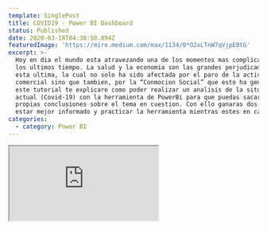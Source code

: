 ```yaml
---
template: SinglePost
title: COVID19 - Power BI Dashboard
status: Published
date: 2020-03-18T04:38:50.894Z
featuredImage: 'https://miro.medium.com/max/1134/0*O2xLTnW7qVjpE0tG'
excerpt: >-
  Hoy en dia el mundo esta atravezando una de los momentos mas complicados en
  los ultimos tiempo. La salud y la economia son las grandes perjudicadas. Y es
  esta ultima, la cual no solo ha sido afectada por el paro de la actividad
  comercial sino que tambien, por la “Conmocion Social” que esto ha generado. En
  este tutorial te explicare como poder realizar un analisis de la situacion
  actual (Covid-19) con la herramienta de PowerBi para que puedas sacar tus
  propias conclusiones sobre el tema en cuestion. Con ello ganaras dos cosas:
  estar mejor informado y practicar la herramienta mientras estes en casa.
categories:
  - category: Power BI
---
```

<iframe src="https://app.powerbi.com/reportEmbed?reportId=d88a64c2-ba46-4fd1-919f-584042d1499a&autoAuth=true&ctid=3c432bd1-6d7b-4b66-a0dc-4171747db0ca&config=eyJjbHVzdGVyVXJsIjoiaHR0cHM6Ly93YWJpLXBhYXMtMS1zY3VzLXJlZGlyZWN0LmFuYWx5c2lzLndpbmRvd3MubmV0LyJ9" />
